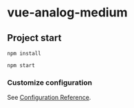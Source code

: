 # vue-analog-medium

## Project start

```
npm install

npm start
```

### Customize configuration

See [Configuration Reference](https://cli.vuejs.org/config/).
